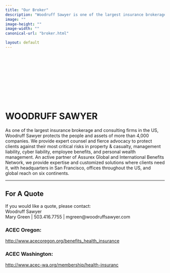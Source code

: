```yaml
---
title: "Our Broker"
description: "Woodruff Sawyer is one of the largest insurance brokerage and consulting firms in the US, Woodruff Sawyer protects the people and assets of more than 4,000 companies."
image: ""
image-height: ""
image-width: ""
canonical-url: "broker.html"

layout: default
---
```

<div class="banner" style="min-height: 140px; padding: 0;">
    <div class="color-overlay"></div>
  </div>

  <div class="container main-body">
    <div class="row">
      <div class="col-12">
        <h1>WOODRUFF SAWYER</h1>
        <p>As one of the largest insurance brokerage and consulting firms in the US, Woodruff Sawyer protects the people and assets of more than 4,000 companies. We provide expert counsel and fierce advocacy to protect clients against their most critical risks in property & casualty, management liability, cyber liability, employee benefits, and personal wealth management. An active partner of Assurex Global and International Benefits Network, we provide expertise and customized solutions where clients need it, with headquarters in San Francisco, offices throughout the US, and global reach on six continents.</p>
      </div>
    </div>
    <hr />
    <div class="row">
      <div class="col-12">
        <h2>For A Quote</h2>
        <p>If you would like a quote, please contact:<br>Woodruff Sawyer<br>Mary Green | 503.416.7755 | mgreen@woodruffsawyer.com</p>
        <h3>ACEC Oregon:</h3>
        <p><a href="http://www.acecoregon.org/benefits_health_insurance" target="_blank">http://www.acecoregon.org/benefits_health_insurance</a></p>
        <h3>ACEC Washington:</h3>
        <p><a href="http://www.acec-wa.org/membership/health-insurance" target="_blank">http://www.acec-wa.org/membership/health-insuranc</a> </p>
      </div>
    </div>
  </div>